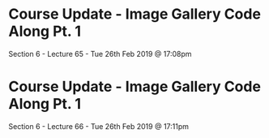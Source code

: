 # Course Update - Image Gallery Code Along Pt. 1
Section 6 - Lecture 65 - Tue 26th Feb 2019 @ 17:08pm
# Course Update - Image Gallery Code Along Pt. 1
Section 6 - Lecture 66 - Tue 26th Feb 2019 @ 17:11pm
